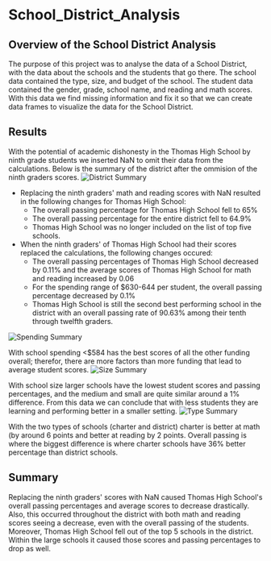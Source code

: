 # School_District_Analysis
## Overview of the School District Analysis
The purpose of this project was to analyse the data of a School District, with the data about the schools and the students that go there. The school data contained the type, size, and budget of the school. The student data contained the gender, grade, school name, and reading and math scores. With this data we find missing information and fix it so that we can create data frames to visualize the data for the School District.
## Results
With the potential of academic dishonesty in the Thomas High School by ninth grade students we inserted NaN to omit their data from the calculations. Below is the summary of the district after the ommision of the ninth graders scores.
![District Summary](https://user-images.githubusercontent.com/110861876/188739858-11561c3e-aa34-46bf-a1f2-f23f6fe2023f.png)
- Replacing the ninth graders' math and reading scores with NaN resulted in the following changes for Thomas High School:
  - The overall passing percentage for Thomas High School fell to 65%
  - The overall passing percentage for the entire district fell to 64.9%
  - Thomas High School was no longer included on the list of top five schools.
- When the ninth graders' of Thomas High School had their scores replaced the calculations, the following changes occured:
  - The overall passing percentages of Thomas High School decreased by 0.11% and the average scores of Thomas High School for math and reading increased by 0.06
  - For the spending range of $630-644 per student, the overall passing percentage decreased by 0.1%
  - Thomas High School is still the second best performing school in the district with an overall passing rate of 90.63% among their tenth through twelfth graders.

![Spending Summary](https://user-images.githubusercontent.com/110861876/188744961-b3b80188-7b0a-4a9b-961b-cfabf28fe52d.png)

With school spending <$584 has the best scores of all the other funding overall; therefor, there are more factors than more funding that lead to average student scores.
![Size Summary](https://user-images.githubusercontent.com/110861876/188745661-723b6c99-4912-463b-9ec6-ff102972f085.png)

With school size larger schools have the lowest student scores and passing percentages, and the medium and small are quite similar around a 1% difference. From this data we can conclude that with less students they are learning and performing better in a smaller setting.
![Type Summary](https://user-images.githubusercontent.com/110861876/188746349-9aab044e-bc30-4ea9-80d6-1dc25493db03.png)

With the two types of schools (charter and district) charter is better at math (by around 6 points and better at reading by 2 points. Overall passing is where the biggest difference is where charter schools have 36% better percentage than district schools.
## Summary
Replacing the ninth graders' scores with NaN caused Thomas High School's overall passing percentages and average scores to decrease drastically. Also, this occurred throughout the district with both math and reading scores seeing a decrease, even with the overall passing of the students. Moreover, Thomas High School fell out of the top 5 schools in the district. Within the large schools it caused those scores and passing percentages to drop as well.
